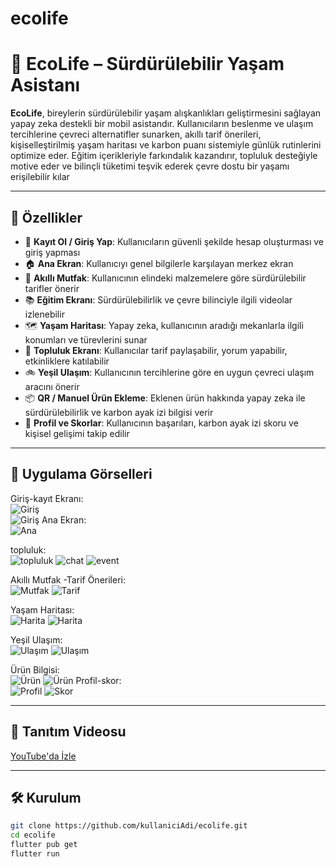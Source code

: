 # ecolife

<!-- A new Flutter project.

## Getting Started

This project is a starting point for a Flutter application.

A few resources to get you started if this is your first Flutter project:

- [Lab: Write your first Flutter app](https://docs.flutter.dev/get-started/codelab)
- [Cookbook: Useful Flutter samples](https://docs.flutter.dev/cookbook)

For help getting started with Flutter development, view the
[online documentation](https://docs.flutter.dev/), which offers tutorials,
samples, guidance on mobile development, and a full API reference. -->
# 🌱 EcoLife – Sürdürülebilir Yaşam Asistanı

**EcoLife**, bireylerin sürdürülebilir yaşam alışkanlıkları geliştirmesini sağlayan yapay zeka destekli bir mobil asistandır. Kullanıcıların beslenme ve ulaşım tercihlerine çevreci alternatifler sunarken, akıllı tarif önerileri, kişiselleştirilmiş yaşam haritası ve karbon puanı sistemiyle günlük rutinlerini optimize eder. Eğitim içerikleriyle farkındalık kazandırır, topluluk desteğiyle motive eder ve bilinçli tüketimi teşvik ederek çevre dostu bir yaşamı erişilebilir kılar

---

## 🚀 Özellikler

- 🔐 **Kayıt Ol / Giriş Yap**: Kullanıcıların güvenli şekilde hesap oluşturması ve giriş yapması
- 🏠 **Ana Ekran**: Kullanıcıyı genel bilgilerle karşılayan merkez ekran
- 🍳 **Akıllı Mutfak**: Kullanıcının elindeki malzemelere göre sürdürülebilir tarifler önerir
- 📚 **Eğitim Ekranı**: Sürdürülebilirlik ve çevre bilinciyle ilgili videolar izlenebilir
- 🗺️ **Yaşam Haritası**: Yapay zeka, kullanıcının aradığı mekanlarla ilgili konumları ve türevlerini sunar
- 👥 **Topluluk Ekranı**: Kullanıcılar tarif paylaşabilir, yorum yapabilir, etkinliklere katılabilir
- 🚲 **Yeşil Ulaşım**: Kullanıcının tercihlerine göre en uygun çevreci ulaşım aracını önerir
- 📦 **QR / Manuel Ürün Ekleme**: Eklenen ürün hakkında yapay zeka ile sürdürülebilirlik ve karbon ayak izi bilgisi verir
- 👤 **Profil ve Skorlar**: Kullanıcının başarıları, karbon ayak izi skoru ve kişisel gelişimi takip edilir

---

## 📸 Uygulama Görselleri

Giriş-kayıt Ekranı:  
![Giriş](assets/imagess/login.png)  
![Giriş](assets/imagess/register.png)
Ana Ekran:  
![Ana](assets/imagess/home.png)

topluluk:  
![topluluk](assets/imagess/topluluk.png)
![chat](assets/imagess/chat.png)
![event](assets/imagess/event.png)




Akıllı Mutfak -Tarif Önerileri:  
![Mutfak](assets/imagess/akilliMutfak1.png)
![Tarif](assets/imagess/tarif.png)


Yaşam Haritası:  
![Harita](assets/imagess/map1.png)
![Harita](assets/imagess/map1.1.png)


Yeşil Ulaşım:  
![Ulaşım](assets/imagess/ulasim1.png)
![Ulaşım](assets/imagess/ulasim2.png)



Ürün Bilgisi:  
![Ürün](assets/imagess/qr1.png) 
![Ürün](assets/imagess/qr1.1.png)
Profil-skor:  
![Profil](assets/imagess/profil.png)
![Skor](assets/imagess/skor.png)


---

## 🎥 Tanıtım Videosu

[YouTube'da İzle](https://youtu.be/WGD-bWtONIs)

---

## 🛠️ Kurulum

```bash
git clone https://github.com/kullaniciAdi/ecolife.git
cd ecolife
flutter pub get
flutter run
